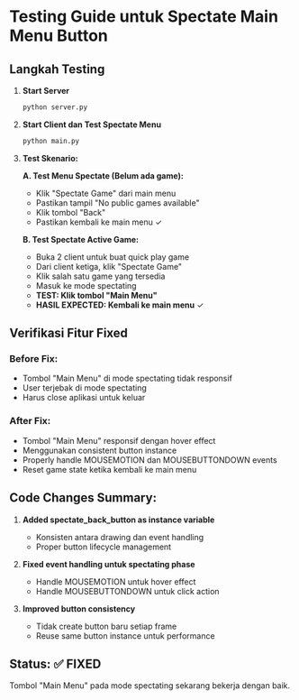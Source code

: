 # Testing Guide untuk Spectate Main Menu Button

## Langkah Testing

1. **Start Server**
   ```bash
   python server.py
   ```

2. **Start Client dan Test Spectate Menu**
   ```bash
   python main.py
   ```

3. **Test Skenario:**
   
   **A. Test Menu Spectate (Belum ada game):**
   - Klik "Spectate Game" dari main menu
   - Pastikan tampil "No public games available"
   - Klik tombol "Back" 
   - Pastikan kembali ke main menu ✓

   **B. Test Spectate Active Game:**
   - Buka 2 client untuk buat quick play game
   - Dari client ketiga, klik "Spectate Game"
   - Klik salah satu game yang tersedia 
   - Masuk ke mode spectating
   - **TEST: Klik tombol "Main Menu"**
   - **HASIL EXPECTED: Kembali ke main menu** ✓

## Verifikasi Fitur Fixed

### Before Fix:
- Tombol "Main Menu" di mode spectating tidak responsif
- User terjebak di mode spectating
- Harus close aplikasi untuk keluar

### After Fix:
- Tombol "Main Menu" responsif dengan hover effect
- Menggunakan consistent button instance 
- Properly handle MOUSEMOTION dan MOUSEBUTTONDOWN events
- Reset game state ketika kembali ke main menu

## Code Changes Summary:

1. **Added spectate_back_button as instance variable**
   - Konsisten antara drawing dan event handling
   - Proper button lifecycle management

2. **Fixed event handling untuk spectating phase**
   - Handle MOUSEMOTION untuk hover effect
   - Handle MOUSEBUTTONDOWN untuk click action

3. **Improved button consistency**
   - Tidak create button baru setiap frame
   - Reuse same button instance untuk performance

## Status: ✅ FIXED
Tombol "Main Menu" pada mode spectating sekarang bekerja dengan baik.
